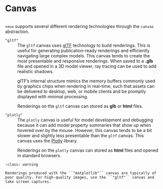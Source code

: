 
```{currentmodule} veux
```

# Canvas



```{autofunction} create_canvas
```


`veux` supports several different rendering technologies through the `canvas` abstraction.

<dl>

<dt><code>"gltf"</code></dt><dd>
The <code>gltf</code> canvas uses <a href="https://www.khronos.org/gltf/">glTF</a> technology to build renderings. This is useful for generating publication-ready renderings and efficiently navigating large complex models. This canvas tends to create the most presentable and responsive renderings. When
saved to a <b>.glb</b> file and opened in a 3D model viewer, ray tracing can be used to 
add realistic shadows.

glTF’s internal structure mimics the memory buffers commonly used by graphics chips when rendering in real-time, such that assets can be delivered to desktop, web, or mobile clients and be promptly displayed with minimal processing.

Renderings on the <code>gltf</code> canvas can stored as <b>glb</b> or <b>html</b> files.
</dd>

<dt><code>"plotly"</code></dt><dd>
The <code>plotly</code> canvas is useful for model development and debugging because it can add model property summaries that show up when hovered over by the mouse. 
However, this canvas tends to be a bit slower and slightly less presentable than the <code>gltf</code> canvas. 
This canvas uses the <a href="https://plotly.com/">Plotly</a> library.

Renderings on the <code>plotly</code> canvas can stored as <b>html</b> files and opened in standard browsers.
</dd>
</dl>

```{admonition} Note
:class: warning

Renderings produced with the ``"matplotlib"`` canvas are typically of poor quality. For high-quality images, use the ``"gltf"`` canvas and take screen captures.
```


